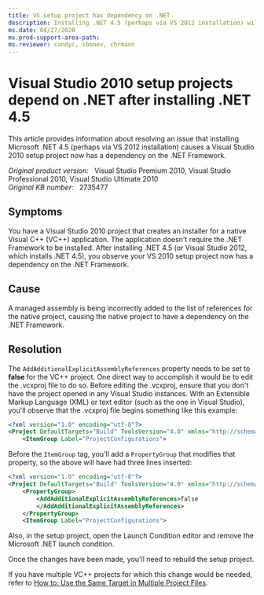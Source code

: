 ```yaml
---
title: VS setup project has dependency on .NET
description: Installing .NET 4.5 (perhaps via VS 2012 installation) will cause setup projects for native applications in VS 2010 to add a .NET dependency they didn't have before.
ms.date: 04/27/2020
ms.prod-support-area-path: 
ms.reviewer: candyc, sbonev, chrmann
---
```

# Visual Studio 2010 setup projects depend on .NET after installing .NET 4.5

This article provides information about resolving an issue that installing Microsoft .NET 4.5 (perhaps via VS 2012 installation) causes a Visual Studio 2010 setup project now has a dependency on the .NET Framework.

_Original product version:_ &nbsp; Visual Studio Premium 2010, Visual Studio Professional 2010, Visual Studio Ultimate 2010  
_Original KB number:_ &nbsp; 2735477

## Symptoms

You have a Visual Studio 2010 project that creates an installer for a native Visual C++ (VC++) application. The application doesn't require the .NET Framework to be installed. After installing .NET 4.5 (or Visual Studio 2012, which installs .NET 4.5), you observe your VS 2010 setup project now has a dependency on the .NET Framework.

## Cause

A managed assembly is being incorrectly added to the list of references for the native project, causing the native project to have a dependency on the .NET Framework.

## Resolution

The `AddAdditionalExplicitAssemblyReferences` property needs to be set to **false** for the VC++ project. One direct way to accomplish it would be to edit the .vcxproj file to do so. Before editing the .vcxproj, ensure that you don't have the project opened in any Visual Studio instances. With an Extensible Markup Language (XML) or text editor (such as the one in Visual Studio), you'll observe that the .vcxproj file begins something like this example:

```xml
<?xml version="1.0" encoding="utf-8"?>
<Project DefaultTargets="Build" ToolsVersion="4.0" xmlns="http://schemas.microsoft.com/developer/msbuild/2003">
    <ItemGroup Label="ProjectConfigurations">
```

Before the `ItemGroup` tag, you'll add a `PropertyGroup` that modifies that property, so the above will have had three lines inserted:

```xml
<?xml version="1.0" encoding="utf-8"?>
<Project DefaultTargets="Build" ToolsVersion="4.0" xmlns="http://schemas.microsoft.com/developer/msbuild/2003">
    <PropertyGroup>
        <AddAdditionalExplicitAssemblyReferences>false
        </AddAdditionalExplicitAssemblyReferences>
    </PropertyGroup>
    <ItemGroup Label="ProjectConfigurations">
```

Also, in the setup project, open the Launch Condition editor and remove the Microsoft .NET launch condition.

Once the changes have been made, you'll need to rebuild the setup project.

If you have multiple VC++ projects for which this change would be needed, refer to [How to: Use the Same Target in Multiple Project Files](/visualstudio/msbuild/how-to-use-the-same-target-in-multiple-project-files).
